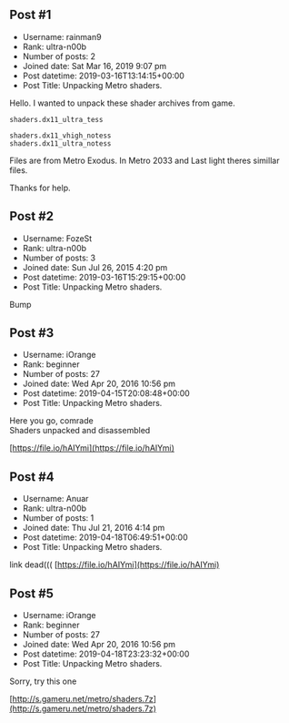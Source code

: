 ## Post #1
- Username: rainman9
- Rank: ultra-n00b
- Number of posts: 2
- Joined date: Sat Mar 16, 2019 9:07 pm
- Post datetime: 2019-03-16T13:14:15+00:00
- Post Title: Unpacking Metro shaders.

Hello. I wanted to unpack these shader archives from game.

```
shaders.dx11_ultra_tess

shaders.dx11_vhigh_notess
shaders.dx11_ultra_notess

```


Files are from Metro Exodus. In Metro 2033 and Last light theres simillar files.

Thanks for help.
## Post #2
- Username: FozeSt
- Rank: ultra-n00b
- Number of posts: 3
- Joined date: Sun Jul 26, 2015 4:20 pm
- Post datetime: 2019-03-16T15:29:15+00:00
- Post Title: Unpacking Metro shaders.

Bump
## Post #3
- Username: iOrange
- Rank: beginner
- Number of posts: 27
- Joined date: Wed Apr 20, 2016 10:56 pm
- Post datetime: 2019-04-15T20:08:48+00:00
- Post Title: Unpacking Metro shaders.

Here you go, comrade    
Shaders unpacked and disassembled

[https://file.io/hAIYmi](https://file.io/hAIYmi)
## Post #4
- Username: Anuar
- Rank: ultra-n00b
- Number of posts: 1
- Joined date: Thu Jul 21, 2016 4:14 pm
- Post datetime: 2019-04-18T06:49:51+00:00
- Post Title: Unpacking Metro shaders.

link dead(((
[https://file.io/hAIYmi](https://file.io/hAIYmi)
## Post #5
- Username: iOrange
- Rank: beginner
- Number of posts: 27
- Joined date: Wed Apr 20, 2016 10:56 pm
- Post datetime: 2019-04-18T23:23:32+00:00
- Post Title: Unpacking Metro shaders.

Sorry, try this one

[http://s.gameru.net/metro/shaders.7z](http://s.gameru.net/metro/shaders.7z)

